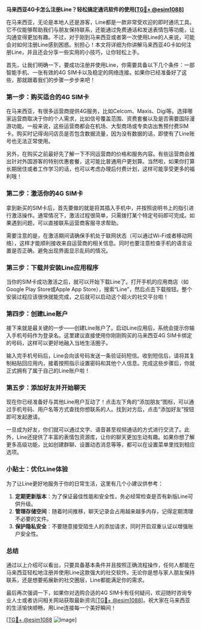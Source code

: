 **马来西亚4G卡怎么注册Line？轻松搞定通讯软件的使用[[TG💪+ @esim1088](https://t.me/s/esim1088)]**

在马来西亚，无论是本地人还是游客，Line都是一款非常受欢迎的即时通讯工具。它不仅能够帮助我们与朋友保持联系，还能通过免费通话和发送表情包等功能，让沟通变得更加有趣。不过，对于刚到马来西亚或者第一次使用Line的人来说，可能会对如何注册Line感到困惑。别担心！本文将详细为你讲解马来西亚4G卡如何注册Line，并且还会分享一些实用的小技巧，让你轻松上手。

首先，让我们明确一下，要成功注册并使用Line，你需要具备以下几个条件：一部智能手机、一张有效的4G SIM卡以及稳定的网络连接。如果你已经准备好了这些，那就跟着我们的步骤一步步来吧！

### 第一步：购买适合的4G SIM卡

在马来西亚，有很多运营商提供4G服务，比如Celcom、Maxis、Digi等。选择哪家运营商取决于你的个人需求，比如信号覆盖范围、资费套餐以及是否需要国际漫游功能。一般来说，这些运营商都会在机场、大型商场或专卖店出售预付费SIM卡。购买时记得询问店员是否包含数据流量，因为没有数据的话，即使有了Line账号也无法正常使用。

另外，在购买之前最好先了解一下不同运营商的价格和服务内容。有些运营商会推出针对外国游客的特别优惠套餐，这可能比普通用户更划算。当然啦，如果你打算长期居住或者工作学习的话，也可以考虑办理后付费计划，这样可能享受更多的福利哦！

### 第二步：激活你的4G SIM卡

拿到新买的SIM卡后，首先要做的就是将其插入手机中，并按照说明书上的指引进行激活操作。通常情况下，激活过程很简单，只需拨打某个特定号码即可完成。如果遇到问题，可以直接联系运营商客服寻求帮助。

需要注意的是，在激活期间请确保手机处于联网状态（可以通过Wi-Fi或者移动网络），这样才能顺利接收来自运营商的相关信息。同时也要注意检查手机的语言设置是否正确，避免出现界面显示乱码的情况。

### 第三步：下载并安装Line应用程序

当你的SIM卡成功激活之后，就可以开始下载Line了。打开手机的应用商店（如Google Play Store或Apple App Store），搜索“Line”，然后点击下载按钮。整个安装过程应该很快就能完成，之后就可以启动这个超火的社交平台啦！

### 第四步：创建Line账户

接下来就是最关键的一步——创建Line账户了。启动Line应用后，系统会提示你输入手机号码作为登录名。这里建议直接使用你刚刚购买的马来西亚4G SIM卡绑定的号码，这样可以更好地融入当地生活圈子。

输入完手机号码后，Line会向该号码发送一条验证码短信。收到短信后，请将其复制粘贴回应用内，接着按照指示设置密码和其他个人信息。完成这些步骤后，你就正式拥有了属于自己的Line账户啦！

### 第五步：添加好友并开始聊天

现在你已经准备好与其他Line用户互动了！点击左下角的“添加朋友”图标，可以通过手机号码、用户名等方式查找你想联系的人。找到对方后，点击“添加好友”按钮即可发起邀请。

一旦成为好友，你们就可以通过文字、语音甚至视频通话的方式进行交流了。此外，Line还提供了丰富的表情包资源库，让你的聊天更加生动有趣。如果你想了解更多高级功能，比如创建群聊、设置动态消息等等，都可以在设置菜单里找到相应选项。

### 小贴士：优化Line体验

为了让Line更好地服务于你的日常生活，这里有几个小建议供参考：

1. **定期更新版本**：为了保证最佳性能和安全性，务必经常检查是否有新版Line可供升级。
2. **管理存储空间**：随着时间推移，聊天记录会占用越来越多内存，记得定期清理不必要的文件。
3. **保护隐私安全**：不要随意接受陌生人的添加请求，同时开启双重认证以增强账户安全性。

### 总结

通过以上介绍可以看出，只要具备基本条件并且按照正确流程操作，任何人都能在马来西亚轻松地注册并使用Line这款强大的社交软件。无论你是想与家人朋友保持联系，还是想要拓展新的社交圈层，Line都能满足你的需求。

最后再次强调一下，如果你对选购合适的4G SIM卡有任何疑问，欢迎随时咨询专业人士或者访问相关网站获取最新资讯[[TG💪+ @esim1088](https://t.me/s/esim1088)]。祝大家在马来西亚的生活愉快顺畅，用Line连接每一个美好瞬间！

[[TG💪+ @esim1088](https://t.me/s/esim1088) ![Image](https://i.postimg.cc/4NQfJmqS/Snipaste-2025-05-13-00-14-12.png)]